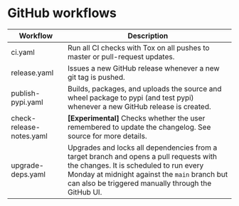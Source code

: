 # GitHub workflows

| Workflow                 | Description                                                                                                                                                                                                                              |
| ------------------------ |------------------------------------------------------------------------------------------------------------------------------------------------------------------------------------------------------------------------------------------|
| ci.yaml                  | Run all CI checks with Tox on all pushes to master or pull-request updates.                                                                                                                                                              |
| release.yaml             | Issues a new GitHub release whenever a new git tag is pushed.                                                                                                                                                                            |
| publish-pypi.yaml        | Builds, packages, and uploads the source and wheel package to pypi (and test pypi) whenever a new GitHub release is created.                                                                                                             |
| check-release-notes.yaml | **\[Experimental\]** Checks whether the user remembered to update the changelog. See source for more details.                                                                                                                            |
| upgrade-deps.yaml        | Upgrades and locks all dependencies from a target branch and opens a pull requests with the changes. It is scheduled to run every Monday at midnight against the `main` branch but can also be triggered manually through the GitHub UI. |
